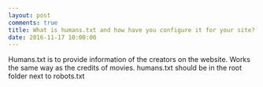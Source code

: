 ```yaml
---
layout: post
comments: true
title: What is humans.txt and how have you configure it for your site?
date: 2016-11-17 10:00:00
--- 
```

<div class="back">
<artical>

<p>Humans.txt is to provide information of the creators on the website. Works the same way as the credits of movies.
 humans.txt should be in the root folder next to robots.txt</p>


</artical>
</div>
